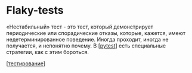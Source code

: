 # Flaky-tests

«Нестабильный» тест - это тест, который демонстрирует периодические или спорадические отказы, которые, кажется, имеют недетерминированное поведение. Иногда проходит, иногда не получается, и непонятно почему. В [[pytest]] есть специальные стратегии, как с этим бороться.

[[тестирование]]

[//begin]: # "Autogenerated link references for markdown compatibility"
[pytest]: pytest "Pytest"
[тестирование]: ../lists/тестирование "Основные принципы тестровния"
[//end]: # "Autogenerated link references"